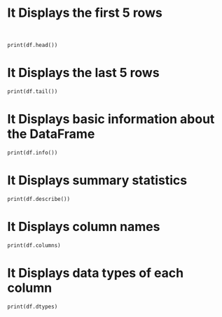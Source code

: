 <h1>It Displays the first 5 rows</h2><br>
    
    print(df.head())

# It Displays the last 5 rows
    print(df.tail())

# It Displays basic information about the DataFrame
    print(df.info())

# It Displays summary statistics
    print(df.describe())

# It Displays column names
    print(df.columns)

# It Displays data types of each column
    print(df.dtypes)

